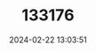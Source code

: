 ---
title: "133176"
category: "Psammocora exesa"
draft: false
date: 2024-02-22 13:03:51
languages:
  English: ["Wrinkle Coral"]
---